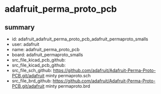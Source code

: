 # adafruit_perma_proto_pcb
 
## summary 
* id: adafruit_adafruit_perma_proto_pcb_adafruit_permaproto_smalls
* user: adafruit
* name: adafruit_perma_proto_pcb
* board: adafruit_permaproto_smalls
* src_file_kicad_pcb_github: 
* src_file_kicad_pcb_github: 
* src_file_sch_github: https://github.com/adafruit/Adafruit-Perma-Proto-PCB.git/adafruit minty permaproto.sch
* src_file_brd_github: https://github.com/adafruit/Adafruit-Perma-Proto-PCB.git/adafruit minty permaproto.brd



